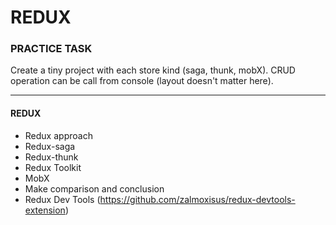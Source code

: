 # REDUX

### PRACTICE TASK

Create a tiny project with each store kind (saga, thunk, mobX). CRUD operation can be call from console (layout doesn't matter here).

---

#### REDUX

- Redux approach
- Redux-saga
- Redux-thunk
- Redux Toolkit
- MobX
- Make comparison and conclusion
- Redux Dev Tools (https://github.com/zalmoxisus/redux-devtools-extension)

